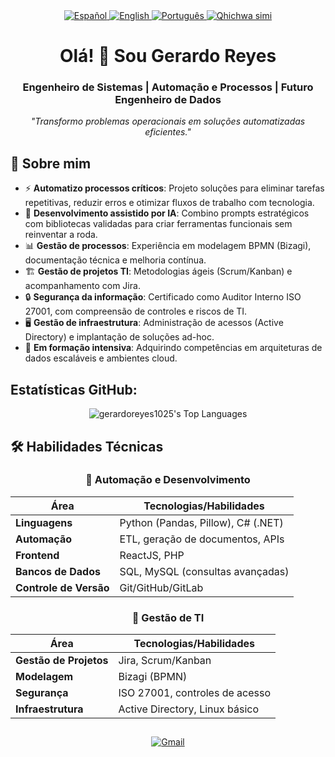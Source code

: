 <div align="center">
<!-- Selector de idioma -->
<a href="./README.md">
  <img src="https://img.shields.io/badge/🇪🇸 Español-FFFFFF?style=for-the-badge&logoColor=white&labelColor=101010" alt="Español">
</a>
<a href="./README_EN.md">
  <img src="https://img.shields.io/badge/🇬🇧 English-0077B5?style=for-the-badge&logoColor=white&labelColor=101010" alt="English">
</a>
<a href="./README_PT.md">
  <img src="https://img.shields.io/badge/🇵🇹 Português-2CA02C?style=for-the-badge&logoColor=white" alt="Português">
</a>
<a href="./README_QU.md">
  <img src="https://img.shields.io/badge/🏳️ Runasimi-FFD700?style=for-the-badge&logoColor=black" alt="Qhichwa simi">
</a>
</div>
<h1 align="center">Olá! 👋 Sou Gerardo Reyes</h1>

<h3 align="center">Engenheiro de Sistemas | Automação e Processos | Futuro Engenheiro de Dados</h3>

<p align="center">
  <i>"Transformo problemas operacionais em soluções automatizadas eficientes."</i>
</p>

## 🚀 Sobre mim  

- ⚡ **Automatizo processos críticos**: Projeto soluções para eliminar tarefas repetitivas, reduzir erros e otimizar fluxos de trabalho com tecnologia.  
- 🤖 **Desenvolvimento assistido por IA**: Combino prompts estratégicos com bibliotecas validadas para criar ferramentas funcionais sem reinventar a roda.  
- 📊 **Gestão de processos**: Experiência em modelagem BPMN (Bizagi), documentação técnica e melhoria contínua.  
- 🏗️ **Gestão de projetos TI**: Metodologias ágeis (Scrum/Kanban) e acompanhamento com Jira.  
- 🔒 **Segurança da informação**: Certificado como Auditor Interno ISO 27001, com compreensão de controles e riscos de TI.  
- 🖥️ **Gestão de infraestrutura**: Administração de acessos (Active Directory) e implantação de soluções ad-hoc.  
- 🌱 **Em formação intensiva**: Adquirindo competências em arquiteturas de dados escaláveis e ambientes cloud.  

## Estatísticas GitHub:

<div align="center">
  
![gerardoreyes1025's Top Languages](https://github-readme-stats.vercel.app/api/top-langs/?username=gerardoreyes1025&theme=vue-dark&show_icons=true&hide_border=true&layout=compact)

</div>

## 🛠 Habilidades Técnicas  

<div align="center">

### 🤖 Automação e Desenvolvimento  
| Área               | Tecnologias/Habilidades                  |
|--------------------|------------------------------------------|
| **Linguagens**     | Python (Pandas, Pillow), C# (.NET)       |
| **Automação**      | ETL, geração de documentos, APIs         |
| **Frontend**       | ReactJS, PHP                             |
| **Bancos de Dados**| SQL, MySQL (consultas avançadas)         |
| **Controle de Versão** | Git/GitHub/GitLab                     |

### 🏢 Gestão de TI  
| Área               | Tecnologias/Habilidades                  |
|--------------------|------------------------------------------|
| **Gestão de Projetos** | Jira, Scrum/Kanban                    |
| **Modelagem**      | Bizagi (BPMN)                            |
| **Segurança**      | ISO 27001, controles de acesso           |
| **Infraestrutura** | Active Directory, Linux básico           |

</div>

##
<p align="center">
  <a href="mailto:gerardoreyes1025@gmail.com">
    <img src="https://img.shields.io/badge/Gmail-D14836?style=for-the-badge&logo=gmail&logoColor=white" alt="Gmail">
  </a>
</p>
